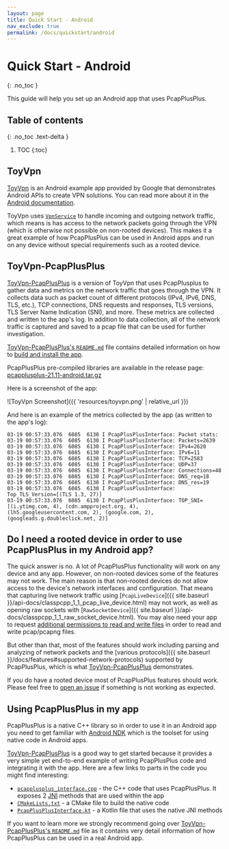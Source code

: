 ```yaml
---
layout: page
title: Quick Start - Android
nav_exclude: true
permalink: /docs/quickstart/android
---
```


# Quick Start - Android
{: .no_toc }

This guide will help you set up an Android app that uses PcapPlusPlus.

## Table of contents
{: .no_toc .text-delta }

1. TOC
{:toc}

## ToyVpn

[ToyVpn](https://android.googlesource.com/platform/development/+/master/samples/ToyVpn) is an Android example app provided by Google that demonstrates Android APIs to create VPN solutions. You can read more about it in the [Android documentation](https://developer.android.com/guide/topics/connectivity/vpn).

ToyVpn uses [`VpnService`](https://developer.android.com/reference/android/net/VpnService) to handle incoming and outgoing network traffic, which means is has access to the network packets going through the VPN (which is otherwise not possible on non-rooted devices). This makes it a great example of how PcapPlusPlus can be used in Android apps and run on any device without special requirements such as a rooted device.

## ToyVpn-PcapPlusPlus

[ToyVpn-PcapPlusPlus](https://github.com/seladb/ToyVpn-PcapPlusPlus) is a version of ToyVpn that uses PcapPlusplus to gather data and metrics on the network traffic that goes through the VPN. It collects data such as packet count of different protocols (IPv4, IPv6, DNS, TLS, etc.), TCP connections, DNS requests and responses, TLS versions, TLS Server Name Indication (SNI), and more. These metrics are collected and written to the app's log. In addition to data collection, all of the network traffic is captured and saved to a pcap file that can be used for further investigation.

[ToyVpn-PcapPlusPlus's `README.md`](https://github.com/seladb/ToyVpn-PcapPlusPlus/blob/master/README.md) file contains detailed information on how to [build and install the app](https://github.com/seladb/ToyVpn-PcapPlusPlus#build-and-run-instructions).

PcapPlusPlus pre-compiled libraries are available in the release page: [pcapplusplus-21.11-android.tar.gz](https://github.com/seladb/PcapPlusPlus/releases/download/v21.11/pcapplusplus-21.11-android.tar.gz)

Here is a screenshot of the app:

![ToyVpn Screenshot]({{ 'resources/toyvpn.png' | relative_url }})

And here is an example of the metrics collected by the app (as written to the app's log):

```shell
03-19 00:57:33.076  6085  6130 I PcapPlusPlusInterface: Packet stats:
03-19 00:57:33.076  6085  6130 I PcapPlusPlusInterface: Packets=2639
03-19 00:57:33.076  6085  6130 I PcapPlusPlusInterface: IPv4=2620
03-19 00:57:33.076  6085  6130 I PcapPlusPlusInterface: IPv6=11
03-19 00:57:33.076  6085  6130 I PcapPlusPlusInterface: TCP=2583
03-19 00:57:33.076  6085  6130 I PcapPlusPlusInterface: UDP=37
03-19 00:57:33.076  6085  6130 I PcapPlusPlusInterface: Connections=48
03-19 00:57:33.076  6085  6130 I PcapPlusPlusInterface: DNS_req=18
03-19 00:57:33.076  6085  6130 I PcapPlusPlusInterface: DNS_res=19
03-19 00:57:33.076  6085  6130 I PcapPlusPlusInterface: Top_TLS_Version=[(TLS 1.3, 27)]
03-19 00:57:33.076  6085  6130 I PcapPlusPlusInterface: TOP_SNI=[(i.ytimg.com, 4), (cdn.ampproject.org, 4), (lh5.googleusercontent.com, 2), (google.com, 2), (googleads.g.doubleclick.net, 2)]
```

## Do I need a rooted device in order to use PcapPlusPlus in my Android app?

The quick answer is no. A lot of PcapPlusPlus functionality will work on any device and any app. However, on non-rooted devices some of the features may not work. The main reason is that non-rooted devices do not allow access to the device's network interfaces and configuration. That means that capturing live network traffic using [`PcapLiveDevice`]({{ site.baseurl }}/api-docs/classpcpp_1_1_pcap_live_device.html) may not work, as well as opening raw sockets with [`RawSocketDevice`]({{ site.baseurl }}/api-docs/classpcpp_1_1_raw_socket_device.html). You may also need your app to request [additional permissions to read and write files](https://developer.android.com/training/data-storage) in order to read and write pcap/pcapng files.

But other than that, most of the features should work including parsing and analyzing of network packets and the [various protocols]({{ site.baseurl }}/docs/features#supported-network-protocols) supported by PcapPlusPlus, which is what [ToyVpn-PcapPlusPlus](https://github.com/seladb/ToyVpn-PcapPlusPlus) demonstrates.

If you do have a rooted device most of PcapPlusPlus features should work. Please feel free to [open an issue](https://github.com/seladb/PcapPlusPlus/issues) if something is not working as expected.

## Using PcapPlusPlus in my app

PcapPlusPlus is a native C++ library so in order to use it in an Android app you need to get familiar with [Android NDK](https://developer.android.com/ndk) which is the toolset for using native code in Android apps.

[ToyVpn-PcapPlusPlus](https://github.com/seladb/ToyVpn-PcapPlusPlus) is a good way to get started because it provides a very simple yet end-to-end example of writing PcapPlusPlus code and integrating it with the app. Here are a few links to parts in the code you might find interesting:
- [`pcapplusplus_interface.cpp`](https://github.com/seladb/ToyVpn-PcapPlusPlus/blob/master/app/src/main/cpp/pcapplusplus_interface.cpp) - the C++ code that uses PcapPlusPlus. It exposes 2 [JNI](https://developer.android.com/training/articles/perf-jni) methods that are used within the app
- [`CMakeLists.txt`](https://github.com/seladb/ToyVpn-PcapPlusPlus/blob/master/app/src/main/cpp/CMakeLists.txt) - a CMake file to build the native code
- [`PcapPlusPlusInterface.kt`](https://github.com/seladb/ToyVpn-PcapPlusPlus/blob/master/app/src/main/java/com/example/android/pcapplusplus/PcapPlusPlusInterface.kt) - a Kotlin file that uses the native JNI methods

If you want to learn more we strongly recommend going over [ToyVpn-PcapPlusPlus's `README.md`](https://github.com/seladb/ToyVpn-PcapPlusPlus/blob/master/README.md) file as it contains very detail information of how PcapPlusPlus can be used in a real Android app.
